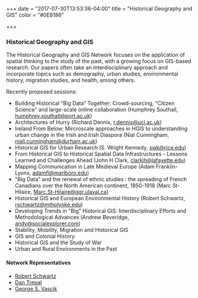 +++
date = "2017-07-30T13:53:36-04:00"
title = "Historical Geography and GIS"
color = "#0E8186"

+++

### Historical Geography and GIS

The Historical Geography and GIS Network focuses on the application of spatial thinking to the study of the past, with a growing focus on GIS-based research. Our papers often take an interdisciplinary approach and incorporate topics such as demography, urban studies, environmental history, migration studies, and health, among others.

Recently proposed sessions:
- Building Historical “Big Data” Together: Crowd-sourcing, “Citizen Science” and large-scale online collaboration (Humphrey Southall, humphrey.southall@port.ac.uk)
- Architectures of Hurry (Richard Dennis, r.dennis@ucl.ac.uk)
- Ireland From Below: Mircroscale approaches in HGIS to understanding urban change in the Irish and Irish Diaspora (Nial Cunningham, niall.cunningham@durham.ac.uk)
- Historical GIS for Urban Research (S. Wright Kennedy, swk@rice.edu)
- From Historical GIS to Historical Spatial Data Infrastructures - Lessons Learned and Challenges Ahead (John H Clark, clarkjh@lafayette.edu)
- Mapping Communication in Late Medieval Europe (Adam Franklin-Lyons, adamfl@marlboro.edu)
- "Big Data" and the renewal of ethnic studies : the spreading of French Canadians over the North American continent, 1850-1918 (Marc St-Hilaire, Marc.St-Hilaire@ggr.ulaval.ca)
- Historical GIS and European Environmental History (Robert Schwartz, rschwartz@mtholyoke.edu)
- Developing Trends in "Big" Historical GIS: Interdisciplinary Efforts and Methodological Advances (Andrew Beveridge, andy@socialexplorer.com)
- Stability, Mobility, Migration and Historical GIS
- GIS and Colonial History
- Historical GIS and the Study of War
- Urban and Rural Environments in the Past

#### Network Representatives

- [Robert Schwartz](rschwartz@mtholyoke.edu)
- [Dan Trepal](djtrepal@mtu.edu)
- [George S. Vascik](vascikgs@miamioh.edu)
